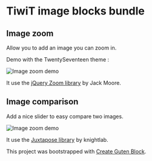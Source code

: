 # TiwiT image blocks bundle

## Image zoom

Allow you to add an image you can zoom in.

Demo with the TwentySeventeen theme :

![Image zoom demo](http://tiwit.io/images/block-image-zoom-demo-front.gif)

It use the [jQuery Zoom library](http://www.jacklmoore.com/zoom) by Jack Moore.

## Image comparison

Add a nice slider to easy compare two images.

![Image zoom demo](http://tiwit.io/images/block-image-comparison-demo-front.gif)

It use the [Juxtapose library](https://github.com/NUKnightLab/juxtapose) by knightlab.
 
This project was bootstrapped with [Create Guten Block](https://github.com/ahmadawais/create-guten-block).
